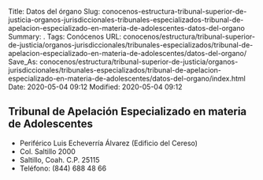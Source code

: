 Title: Datos del órgano
Slug: conocenos-estructura-tribunal-superior-de-justicia-organos-jurisdiccionales-tribunales-especializados-tribunal-de-apelacion-especializado-en-materia-de-adolescentes-datos-del-organo
Summary: .
Tags: Conócenos
URL: conocenos/estructura/tribunal-superior-de-justicia/organos-jurisdiccionales/tribunales-especializados/tribunal-de-apelacion-especializado-en-materia-de-adolescentes/datos-del-organo/
Save_As: conocenos/estructura/tribunal-superior-de-justicia/organos-jurisdiccionales/tribunales-especializados/tribunal-de-apelacion-especializado-en-materia-de-adolescentes/datos-del-organo/index.html
Date: 2020-05-04 09:12
Modified: 2020-05-04 09:12


## Tribunal de Apelación Especializado en materia de Adolescentes

- Periférico Luis Echeverría Álvarez (Edificio del Cereso)
- Col. Saltillo 2000
- Saltillo, Coah. C.P. 25115
- Teléfono: (844) 688 48 66



